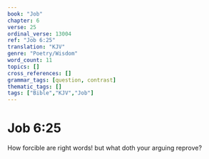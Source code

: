 ```yaml
---
book: "Job"
chapter: 6
verse: 25
ordinal_verse: 13004
ref: "Job 6:25"
translation: "KJV"
genre: "Poetry/Wisdom"
word_count: 11
topics: []
cross_references: []
grammar_tags: [question, contrast]
thematic_tags: []
tags: ["Bible","KJV","Job"]
---
```


# Job 6:25

How forcible are right words! but what doth your arguing reprove?
